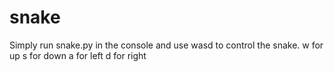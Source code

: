 # snake
Simply run snake.py in the console and use wasd to control the snake. 
w for up
s for down
a for left
d for right
